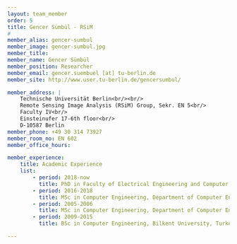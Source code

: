 ```yaml
---
layout: team_member
order: 5
title: Gencer Sümbül - RSiM
#
member_alias: gencer-sumbul
member_image: gencer-sumbul.jpg
member_title:
member_name: Gencer Sümbül
member_position: Researcher
member_email: gencer.suembuel [at] tu-berlin.de
member_site: http://www.user.tu-berlin.de/gencersumbul/

member_address: |
    Technische Universität Berlin<br/><br/>
    Remote Sensing Image Analysis (RSiM) Group, Sekr. EN 5<br/>
    Faculty IV<br/>
    Einsteinufer 17-6th floor<br/>
    D-10587 Berlin
member_phone: +49 30 314 73927
member_room_no: EN 602
member_office_hours:

member_experience:
    title: Academic Experience
    list:
        - period: 2018-now
          title: PhD in Faculty of Electrical Engineering and Computer Science, TU Berlin, Germany.
        - period: 2016-2018
          title: MSc in Computer Engineering, Department of Computer Engineering, Bilkent University, Turkey.
        - period: 2005-2006
          title: MSc in Computer Engineering, Department of Computer Engineering, Boğaziçi University, Turkey.
        - period: 2009-2015
          title: BSc in Computer Engineering, Bilkent University, Turkey.

---
```

